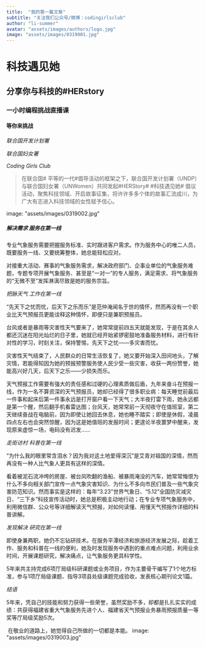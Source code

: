 ```yaml
---
title:  "我的第一篇文章"
subtitle: "关注我们公众号/微博：codingirlsclub"
author: "li-summer"
avatar: "assets/images/authors/logo.jpg"
image: "assets/images/0319001.jpg"
---
```



# 科技遇见她

## 分享你与科技的#HERstory

### 一小时编程挑战直播课

#### 等你来挑战

_联合国开发计划署_

_联合国妇女署_

_Coding Girls Club_

>  在联合国# 平等的一代#倡导活动的框架之下，联合国开发计划署（UNDP）与联合国妇女署（UNWomen）共同发起#HERStory# #科技遇见她# 倡议活动，聚焦科技领域、开启故事征集，将许许多多个体的故事汇流成川，为广大有志进入科技领域的女性赋予信心。


image: "assets/images/0319002.jpg"
##### _解决需求 服务在第一线_

​    专业气象服务需要把握服务标准、实时跟进客户需求。作为服务中心的唯二人员，既要服务一线、又要统筹整体，她总能轻松应对。

​    对接重大活动、赛事的气象服务需求，解决政府部门、企事业单位的气象服务难题，专题专项开展气象服务、甚至是“一对一”的专人服务，满足需求、将气象服务的“无微不至”发挥淋漓尽致是她的服务宗旨。

_把脉天气 工作在第一线_

​    “先天下之忧而忧，后天下之乐而乐”是范仲淹闻名于世的情怀，然而再没有一个职业比天气预报员更能诠释这种情怀，即便只是兼职预报员。

​    台风或者是暴雨等灾害性天气要来了，她常常提前四五天就能发现，于是在其余人都还沉迷在阳光灿烂的日子里，她就已经开始紧锣密鼓地准备服务材料，进行有针对性的学习，时刻关注，保持警惕，先天下之忧——多灾害而忧。

​    灾害性天气结束了，人民群众的日常生活恢复了，她又要开始深入田间地头，了解灾情，若能得知因为她的预报预警服务使人民少受一些灾害，收获一两份赞誉，她能高兴好几天，后天下之乐——少损失而乐。

​    天气预报工作需要有强大的责任感和过硬的心理素质做后盾，九年来奋斗在预报一线，作为一名不算资深的天气预报员，她却已经得了很多职业病：每天睡觉前最后一件事和起床后第一件事永远是打开窗户看一下天气；大半夜打雷下雨，她永远都是第一个醒，然后翻手机看雷达图；台风天，她常常前一天彻夜守在值班室，第二天继续奋战在电脑前，因为即使让她回去休息，她也睡不踏实；即使是休假，凌晨四点左右也会突然惊醒，因为这是她值班的发报时间；更遑论半夜噩梦中醒来，发现原来虚惊一场，电码没有迟发……

_走街访村 科普在第一线_

​    “为什么我的眼里常含泪水？因为我对这土地爱得深沉”是艾青对祖国的深情，然而再没有一种人比气象人更具有这样的深情。

​    看着被泥石流冲垮的房屋、被台风吹翻的渔船、被暴雨淹没的汽车，她常常悔恨为什么不多向相关部门宣传一点气象灾害知识、为什么不多向市民们普及一些气象灾害防范知识。然而事实是这样的：每年“3.23”世界气象日、“5.12”全国防灾减灾日、“三下乡”科技宣传活动时，她总是积极主动地行动；在专业专项气象服务中，利用微信群、公众号等详细解读天气预报，对如何读懂、用懂天气预报作详细的科普讲解。

_发现解决 研究在第一线_

​    即使身兼两职，她仍不忘钻研技术。在服务平潭经济和旅游经济发展之际，趁着工作、服务和科普在一线的便利，她及时发现服务中遇到的重点难点问题，利用业余时间，开展课题研究，解决痛点，让气象服务更具科学性。

​    5年来共主持完成6项厅局级科研课题或业务项目，作为主要骨干编写了1个地方标准，参与1项厅局级课题、指导3项县处级课题完成验收，发表核心期刊论文1篇。

_结语_

​    5年来，凭自己的技能和努力获得一些荣誉，虽然奖励不多，却都是扎扎实实的成绩：共获得福建省重大气象服务先进个人、福建省天气预报业务暴雨预报质量一等奖等厅局级奖励5次。

​    在敬业的道路上，她觉得自己所做的一切都是本能。
image: "assets/images/0319003.jpg"

